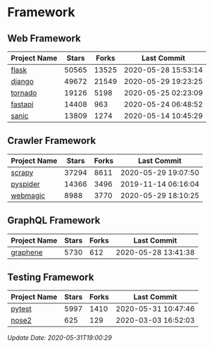 # Framework

## Web Framework

| Project Name | Stars | Forks | Last Commit |
| ------------ | ----- | ----- | ----------- |
| [flask](https://github.com/pallets/flask) | 50565 | 13525 | 2020-05-28 15:53:14 |
| [django](https://github.com/django/django) | 49672 | 21549 | 2020-05-29 19:23:25 |
| [tornado](https://github.com/tornadoweb/tornado) | 19126 | 5198 | 2020-05-25 02:23:09 |
| [fastapi](https://github.com/tiangolo/fastapi) | 14408 | 963 | 2020-05-24 06:48:52 |
| [sanic](https://github.com/huge-success/sanic) | 13809 | 1274 | 2020-05-14 10:45:29 |

## Crawler Framework

| Project Name | Stars | Forks | Last Commit |
| ------------ | ----- | ----- | ----------- |
| [scrapy](https://github.com/scrapy/scrapy) | 37294 | 8611 | 2020-05-29 19:07:50 |
| [pyspider](https://github.com/binux/pyspider) | 14366 | 3496 | 2019-11-14 06:16:04 |
| [webmagic](https://github.com/code4craft/webmagic) | 8988 | 3770 | 2020-05-29 18:10:25 |

## GraphQL Framework

| Project Name | Stars | Forks | Last Commit |
| ------------ | ----- | ----- | ----------- |
| [graphene](https://github.com/graphql-python/graphene) | 5730 | 612 | 2020-05-28 13:41:38 |

## Testing Framework

| Project Name | Stars | Forks | Last Commit |
| ------------ | ----- | ----- | ----------- |
| [pytest](https://github.com/pytest-dev/pytest) | 5997 | 1410 | 2020-05-31 10:47:46 |
| [nose2](https://github.com/nose-devs/nose2) | 625 | 129 | 2020-03-03 16:52:03 |

*Update Date: 2020-05-31T19:00:29*